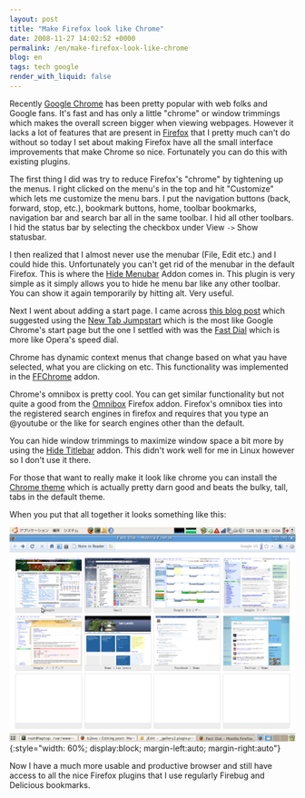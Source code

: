 ```yaml
---
layout: post
title: "Make Firefox look like Chrome"
date: 2008-11-27 14:02:52 +0000
permalink: /en/make-firefox-look-like-chrome
blog: en
tags: tech google
render_with_liquid: false
---
```


Recently [Google Chrome](http://www.google.com/chrome/intl/en/features.html)
has been pretty popular with web folks and Google fans. It's fast and has only
a little "chrome" or window trimmings which makes the overall screen bigger
when viewing webpages. However it lacks a lot of features that are present in
[Firefox](http://www.getfirefox.com/) that I pretty
much can't do without so today I set about making Firefox have all the small
interface improvements that make Chrome so nice. Fortunately you can do this
with existing plugins.

The first thing I did was try to reduce Firefox's "chrome" by tightening up the
menus. I right clicked on the menu's in the top and hit "Customize" which lets
me customize the menu bars. I put the navigation buttons (back, forward, stop,
etc.), bookmark buttons, home, toolbar bookmarks, navigation bar and search bar
all in the same toolbar. I hid all other toolbars. I hid the status bar by
selecting the checkbox under View `->` Show statusbar.

I then realized that I almost never use the menubar (File, Edit etc.) and I
could hide this. Unfortunately you can't get rid of the menubar in the default
Firefox. This is where the [Hide
Menubar](https://addons.mozilla.org/en-US/firefox/addon/4762) Addon comes in.
This plugin is very simple as it simply allows you to hide he menu bar like any
other toolbar. You can show it again temporarily by hitting alt. Very useful.

Next I went about adding a start page. I came across [this blog
post](http://techie-buzz.com/featured/get-google-chrome-startpage-experience-in-firefox.html)
which suggested using the [New Tab
Jumpstart](https://addons.mozilla.org/en-US/firefox/addon/8914) which is the
most like Google Chrome's start page but the one I settled with was the [Fast
Dial](https://addons.mozilla.org/en-US/firefox/addon/5721) which is more like
Opera's speed dial.

Chrome has dynamic context menus that change based on what yau have selected,
what you are clicking on etc. This functionality was implemented in the
[FFChrome](http://www.binaryturf.com/free-software/ffchrome-for-firefox/)
addon.

Chrome's omnibox is pretty cool. You can get similar functionality but not
quite a good from the
[Omnibox](https://addons.mozilla.org/ja/firefox/addon/8823) Firefox addon.
Firefox's omnibox ties into the registered search engines in firefox and
requires that you type an @youtube or the like for search engines other than
the default.

You can hide window trimmings to maximize window space a bit more by using the
[Hide Titlebar](https://addons.mozilla.org/ja/firefox/addon/9256) addon. This
didn't work well for me in Linux however so I don't use it there.

For those that want to really make it look like chrome you can install the
[Chrome theme](https://addons.mozilla.org/en-US/firefox/addon/8782) which is
actually pretty darn good and beats the bulky, tall, tabs in the default theme.

When you put that all together it looks something like this:

![](/assets/images/gallery/screenshot.png){:style="width: 60%; display:block; margin-left:auto; margin-right:auto"}

Now I have a much more usable and productive browser and still have access to
all the nice Firefox plugins that I use regularly Firebug and Delicious
bookmarks.
